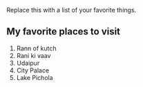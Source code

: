 Replace this with a list of your favorite things.
## My favorite places to visit
1. Rann of kutch 
2. Rani ki vaav 
3. Udaipur 
  1. City Palace 
  2. Lake Pichola
